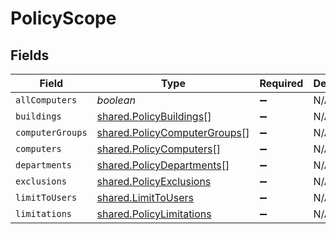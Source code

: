 # PolicyScope


## Fields

| Field                                                                        | Type                                                                         | Required                                                                     | Description                                                                  |
| ---------------------------------------------------------------------------- | ---------------------------------------------------------------------------- | ---------------------------------------------------------------------------- | ---------------------------------------------------------------------------- |
| `allComputers`                                                               | *boolean*                                                                    | :heavy_minus_sign:                                                           | N/A                                                                          |
| `buildings`                                                                  | [shared.PolicyBuildings](../../models/shared/policybuildings.md)[]           | :heavy_minus_sign:                                                           | N/A                                                                          |
| `computerGroups`                                                             | [shared.PolicyComputerGroups](../../models/shared/policycomputergroups.md)[] | :heavy_minus_sign:                                                           | N/A                                                                          |
| `computers`                                                                  | [shared.PolicyComputers](../../models/shared/policycomputers.md)[]           | :heavy_minus_sign:                                                           | N/A                                                                          |
| `departments`                                                                | [shared.PolicyDepartments](../../models/shared/policydepartments.md)[]       | :heavy_minus_sign:                                                           | N/A                                                                          |
| `exclusions`                                                                 | [shared.PolicyExclusions](../../models/shared/policyexclusions.md)           | :heavy_minus_sign:                                                           | N/A                                                                          |
| `limitToUsers`                                                               | [shared.LimitToUsers](../../models/shared/limittousers.md)                   | :heavy_minus_sign:                                                           | N/A                                                                          |
| `limitations`                                                                | [shared.PolicyLimitations](../../models/shared/policylimitations.md)         | :heavy_minus_sign:                                                           | N/A                                                                          |